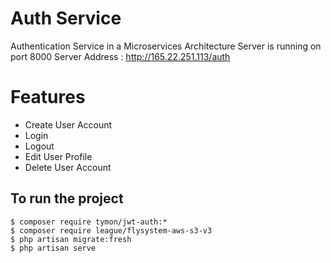 # Auth Service

Authentication Service in a Microservices Architecture 
Server is running on port 8000
Server Address : http://165.22.251.113/auth

# Features

- Create User Account
- Login
- Logout
- Edit User Profile
- Delete User Account

## To run the project
```
$ composer require tymon/jwt-auth:*
$ composer require league/flysystem-aws-s3-v3
$ php artisan migrate:fresh
$ php artisan serve
```

